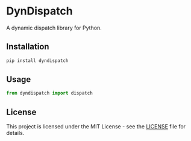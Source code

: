 # DynDispatch

A dynamic dispatch library for Python.

## Installation

```bash
pip install dyndispatch
```

## Usage

```python
from dyndispatch import dispatch
```

## License

This project is licensed under the MIT License - see the [LICENSE](LICENSE) file for details. 